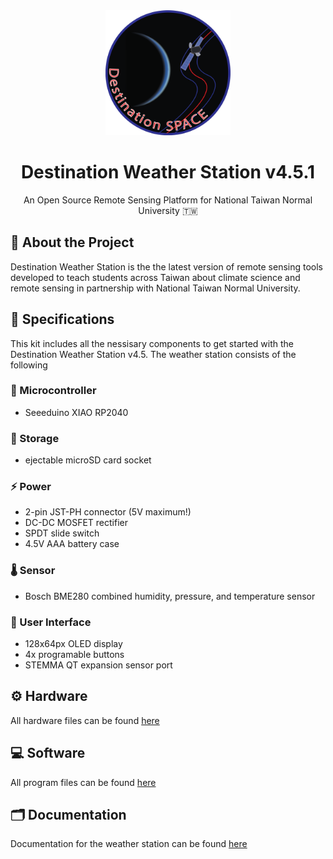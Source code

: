 <div align="center">
    <img src="docs/assets/Destination Space Logo.png" width="200" height="auto"/>
    <h1>Destination Weather Station v4.5.1</h1>
    <p>An Open Source Remote Sensing Platform for National Taiwan Normal University 🇹🇼</p>
</div>

## 🌟 About the Project
Destination Weather Station is the the latest version of remote sensing tools developed to teach students across Taiwan about climate science and remote sensing in partnership with National Taiwan Normal University.

## 📝 Specifications
This kit includes all the nessisary components to get started with the Destination Weather Station v4.5. The weather station consists of the following

### 🤖 Microcontroller
- Seeeduino XIAO RP2040
### 💾 Storage
- ejectable microSD card socket
### ⚡ Power
- 2-pin JST-PH connector (5V maximum!)
- DC-DC MOSFET rectifier
- SPDT slide switch
- 4.5V AAA battery case
### 🌡️ Sensor
- Bosch BME280 combined humidity, pressure, and temperature sensor
### 👤 User Interface
- 128x64px OLED display
- 4x programable buttons
- STEMMA QT expansion sensor port
## ⚙️ Hardware
All hardware files can be found [here](hardware)
## 💻 Software
All program files can be found [here](software)
## 🗂️ Documentation
Documentation for the weather station can be found [here](https://destination-space.gitlab.io/ds-weather-station-v4.5/)